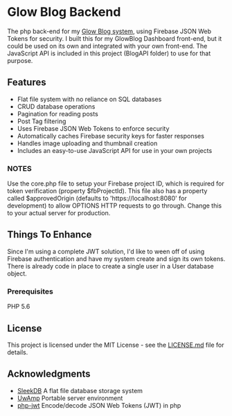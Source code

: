 
# Glow Blog Backend

The php back-end for my [Glow Blog system](https://github.com/GlowPuff/Glow-Blog), using Firebase JSON Web Tokens for security.  I built this for my GlowBlog Dashboard front-end, but it could be used on its own and integrated with your own front-end.  The JavaScript API is included in this project (BlogAPI folder) to use for that purpose.



## Features

* Flat file system with no reliance on SQL databases
* CRUD database operations
* Pagination for reading posts
* Post Tag filtering
* Uses Firebase JSON Web Tokens to enforce security
* Automatically caches Firebase security keys for faster responses
* Handles image uploading and thumbnail creation
* Includes an easy-to-use JavaScript API for use in your own projects

### NOTES
Use the core.php file to setup your Firebase project ID, which is required for token verification (property $fbProjectId).  This file also has a property called $approvedOrigin (defaults to 'https://localhost:8080' for development) to allow OPTIONS HTTP requests to go through.  Change this to your actual server for production.

## Things To Enhance
Since I'm using a complete JWT solution, I'd like to ween off of using Firebase authentication and have my system create and sign its own tokens.  There is already code in place to create a single user in a User database object.

### Prerequisites
PHP 5.6

## License

This project is licensed under the MIT License - see the [LICENSE.md](LICENSE.md) file for details.

## Acknowledgments
* [SleekDB](https://sleekdb.github.io/) A flat file database storage system
* [UwAmp](https://www.uwamp.com/) Portable server environment
* [php-jwt](https://github.com/firebase/php-jwt) Encode/decode JSON Web Tokens (JWT) in php